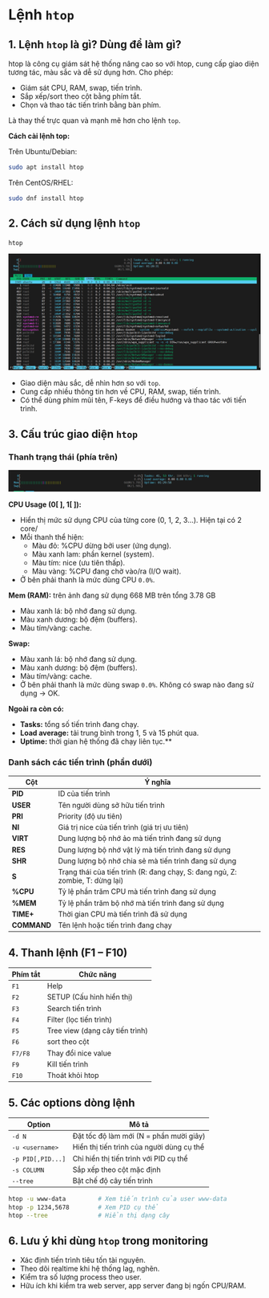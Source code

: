 # Lệnh `htop`

## 1. Lệnh `htop` là gì? Dùng để làm gì?

htop là công cụ giám sát hệ thống nâng cao so với htop, cung cấp giao diện tương tác, màu sắc và dễ sử dụng hơn. Cho phép:

- Giám sát CPU, RAM, swap, tiến trình.
- Sắp xếp/sort theo cột bằng phím tắt.
- Chọn và thao tác tiến trình bằng bàn phím.

Là thay thế trực quan và mạnh mẽ hơn cho lệnh `top`.

**Cách cài lệnh top:**

Trên Ubuntu/Debian:

```bash
sudo apt install htop
```

Trên CentOS/RHEL:

```bash
sudo dnf install htop
```

## 2. Cách sử dụng lệnh `htop`

```bash
htop
```

![htop command](./images/htop.png)

- Giao diện màu sắc, dễ nhìn hơn so với `top`.
- Cung cấp nhiều thông tin hơn về CPU, RAM, swap, tiến trình.
- Có thể dùng phím mũi tên, F-keys để điều hướng và thao tác với tiến trình.

## 3. Cấu trúc giao diện `htop`

### Thanh trạng thái (phía trên)

![status bar htop](./images/status_bar_htop.png)

**CPU Usage (0[ ], 1[ ]):**

- Hiển thị mức sử dụng CPU của từng core (0, 1, 2, 3...). Hiện tại có 2 core/
- Mỗi thanh thể hiện:
  - Màu đỏ: %CPU dừng bởi user (ứng dụng).
  - Màu xanh lam: phần kernel (system).
  - Màu tím: nice (ưu tiên thấp).
  - Màu vàng: %CPU đang chờ vào/ra (I/O wait).
- Ở bên phải thanh là mức dùng CPU `0.0%`.

**Mem (RAM):** trên ảnh đang sử dụng 668 MB trên tổng 3.78 GB

- Màu xanh lá: bộ nhớ đang sử dụng.
- Màu xanh dương: bộ đệm (buffers).
- Màu tím/vàng: cache.

**Swap:**

- Màu xanh lá: bộ nhớ đang sử dụng.
- Màu xanh dương: bộ đệm (buffers).
- Màu tím/vàng: cache.
- Ở bên phải thanh là mức dùng swap `0.0%`. Không có swap nào đang sử dụng -> OK.

**Ngoài ra còn có:**

- **Tasks:** tổng số tiến trình đang chạy.
- **Load average:** tải trung bình trong 1, 5 và 15 phút qua.
- **Uptime:** thời gian hệ thống đã chạy liên tục.**

### Danh sách các tiến trình (phần dưới)

| Cột | Ý nghĩa |
|-------|---------|
| **PID** | ID của tiến trình |
| **USER** | Tên người dùng sở hữu tiến trình |
| **PRI** | Priority (độ ưu tiên) |
| **NI** | Giá trị nice của tiến trình (giá trị ưu tiên) |
| **VIRT** | Dung lượng bộ nhớ ảo mà tiến trình đang sử dụng |
| **RES** | Dung lượng bộ nhớ vật lý mà tiến trình đang sử dụng |
| **SHR** | Dung lượng bộ nhớ chia sẻ mà tiến trình đang sử dụng |
| **S** | Trạng thái của tiến trình (R: đang chạy, S: đang ngủ, Z: zombie, T: dừng lại) |
| **%CPU** | Tỷ lệ phần trăm CPU mà tiến trình đang sử dụng |
| **%MEM** | Tỷ lệ phần trăm bộ nhớ mà tiến trình đang sử dụng |
| **TIME+** | Thời gian CPU mà tiến trình đã sử dụng |
| **COMMAND** | Tên lệnh hoặc tiến trình đang chạy |

## 4. Thanh lệnh (F1 – F10)

| Phím tắt | Chức năng |
|---------|----------|
| `F1` | Help |
| `F2` | SETUP (Cấu hình hiển thị) |
| `F3` | Search tiến trình |
| `F4` | Filter (lọc tiến trình) |
| `F5` | Tree view (dạng cây tiến trình) |
| `F6` | sort theo cột |
| `F7/F8` | Thay đổi nice value |
| `F9` | Kill tiến trình |
| `F10` | Thoát khỏi htop |

## 5. Các options dòng lệnh

| Option | Mô tả |
|---------|-------|
| `-d N` | Đặt tốc độ làm mới (N = phần mười giây) |
| `-u <username>` | Hiển thị tiến trình của người dùng cụ thể |
| `-p PID[,PID...]` | Chỉ hiển thị tiến trình với PID cụ thể |
| `-s COLUMN` | Sắp xếp theo cột mặc định |
| `--tree` | Bật chế độ cây tiến trình |

```bash
htop -u www-data         # Xem tiến trình của user www-data
htop -p 1234,5678        # Xem PID cụ thể
htop --tree              # Hiển thị dạng cây
```

## 6. Lưu ý khi dùng `htop` trong monitoring

- Xác định tiến trình tiêu tốn tài nguyên.
- Theo dõi realtime khi hệ thống lag, nghẽn.
- Kiểm tra số lượng process theo user.
- Hữu ích khi kiểm tra web server, app server đang bị ngốn CPU/RAM.
